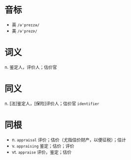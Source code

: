 # 音标

- 英 `/ə'preɪzə/`
- 美 `/ə'prezɚ/`

# 词义

n. 鉴定人，评价人；估价官


# 同义

n. [法]鉴定人，[保险]评价人；估价官
`identifier`

# 同根

- n. `appraisal` 评价；估价（尤指估价财产，以便征税）；估计
- v. `appraising` 鉴定；估价；评价
- vt. `appraise` 评价，鉴定；估价

